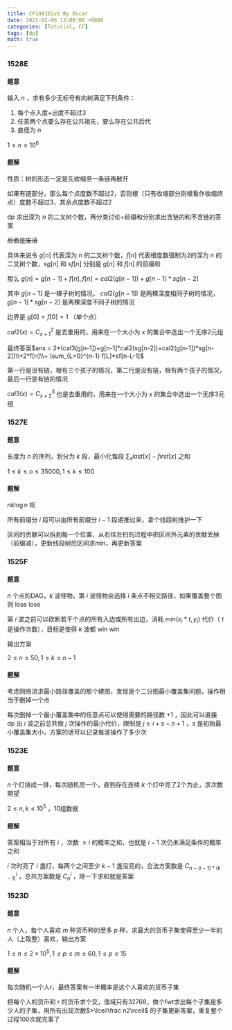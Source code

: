 ```yaml
---
title: CF1481Div2 By Oscar
date: 2021-02-06 12:00:00 +0800
categories: [Toturial, CF]
tags: [dp]
math: true
---
```


### 1528E 

#### 题意

输入 $n$ ，求有多少无标号有向树满足下列条件：

1. 每个点入度+出度不超过3
2. 任意两个点要么存在公共祖先，要么存在公共后代
3. 直径为 $n$

$1\leq n\leq 10^6$

#### 题解

性质：树的形态一定是先收缩至一条链再散开

如果有链部分，那么每个点度数不超过2，否则根（只有收缩部分则根看作收缩终点）度数不超过3，其余点度数不超过2

dp 求出深为 $n$ 的二叉树个数，再分类讨论+前缀和分别求出含链的和不含链的答案

~~后面是废话~~

具体来说令 $g[n]$ 代表深为 $n$ 的二叉树个数，$f[n]$ 代表根度数强制为2的深为 $n$ 的二叉树个数，$sg[n]$ 和 $sf[n]$ 分别是 $g[n]$ 和 $f[n]$ 的前缀和

那么 $g[n]=g[n-1]+f[n], f[n]=cal2(g[n-1])+g[n-1]*sg[n-2]$ 

其中 $g[n-1]$ 是一棵子树的情况， $cal2(g[n-1])$ 是两棵深度相同子树的情况，$g[n-1]*sg[n-2]$ 是两棵深度不同子树的情况

边界是 $g[0]=f[0]=1$ （单个点）

$cal2(x)=C_{x+1}^{2}$ 是去重用的，用来在一个大小为 $x$ 的集合中选出一个无序2元组

最终答案$ans = 2*(cal3(g[n-1])+g[n-1]*cal2(sg[n-2])+cal2(g[n-1])*sg[n-2])\\+2*f[n]\\+ \sum_{L=0}^{n-1} f[L]*sf[n-L-1]$ 

第一行是没有链，根有三个孩子的情况，第二行是没有链，根有两个孩子的情况，最后一行是有链的情况

$cal3(x)=C_{x+2}^{3}$ 也是去重用的，用来在一个大小为 $x$ 的集合中选出一个无序3元组

### 1527E

#### 题意

长度为 $n$ 的序列，划分为 $k$ 段，最小化每段 $\sum_x last[x]-first[x]$ 之和

$1 \leq k \leq n \leq 35000,1\leq k \leq 100$ 

#### 题解

$nk\log n$ 呗

所有前缀分 $i$ 段可以由所有前缀分 $i-1$ 段递推过来，拿个线段树维护一下

区间的贡献可以拆到每一个位置，从右往左扫的过程中把区间外元素的贡献丢掉（前缀减），更新线段树后区间求min，再更新答案

### 1525F

#### 题意

$n$ 个点的DAG，$k$ 波怪物，第 $i$ 波怪物会选择 $i$ 条点不相交路径，如果覆盖整个图则 lose lose

第 $i$ 波之前可以砍断若干个点的所有入边或所有出边，消耗 $min(x_i*t,y_i)$ 代价（ $t$ 是操作次数），目标是使得 $k$ 波都 win win

输出方案

$2\leq n \leq 50, 1\leq k \leq n-1$ 

#### 题解

考虑网络流求最小路径覆盖的那个建图，发现是个二分图最小覆盖集问题，操作相当于删掉一个点

每次删掉一个最小覆盖集中的任意点可以使得需要的路径数 $+1$ ，因此可以直接 dp 出 $i$ 波之前总共做 $j$ 次操作的最小代价，限制是 $j\geq i+s-n+1$ ，$s$ 是初始最小覆盖集大小，方案的话可以记录每波操作了多少次

### 1523E

#### 题意

$n$ 个灯排成一排，每次随机亮一个，直到存在连续 $k$ 个灯中亮了2个为止，求次数期望

$2\leq n,k \leq 10^5$ ，10组数据

#### 题解

答案相当于对所有 $i$ ，次数 $\geq i$ 的概率之和，也就是 $i-1$ 次仍未满足条件的概率之和

$i$ 次时亮了 $i$ 盏灯，每两个之间至少 $k-1$ 盏没亮的，合法方案数是 $C_{n-(i-1)*(k-1)}^{i}$ ，总共方案数是 $C_{n}^{i}$ ，除一下求和就是答案

### 1523D

#### 题意

$n$ 个人，每个人喜欢 $m$ 种货币种的至多 $p$ 种，求最大的货币子集使得至少一半的人（上取整）喜欢，输出方案

$1\leq n \leq 2\times 10^5,1\leq p \leq m \leq 60,1\leq p\leq 15$ 

#### 题解

每次随机一个人$r$，最终答案有一半概率是这个人喜欢的货币子集

把每个人的货币和 $r$ 的货币求个交，值域只有32768，做个fwt求出每个子集是多少人的子集，用所有出现次数$>\lceil\frac n2\rceil$ 的子集更新答案，重复整个过程100次就完事了